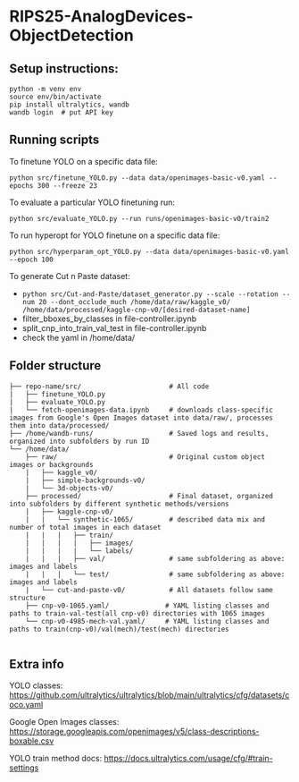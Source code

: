 # RIPS25-AnalogDevices-ObjectDetection

## Setup instructions:

```
python -m venv env
source env/bin/activate
pip install ultralytics, wandb
wandb login  # put API key
```

## Running scripts

To finetune YOLO on a specific data file: 

``` python src/finetune_YOLO.py --data data/openimages-basic-v0.yaml --epochs 300 --freeze 23 ```

To evaluate a particular YOLO finetuning run: 

``` python src/evaluate_YOLO.py --run runs/openimages-basic-v0/train2 ```

To run hyperopt for YOLO finetune on a specific data file: 

``` python src/hyperparam_opt_YOLO.py --data data/openimages-basic-v0.yaml --epoch 100 ```

To generate Cut n Paste dataset: 
- ``` python src/Cut-and-Paste/dataset_generator.py --scale --rotation --num 20 --dont_occlude_much /home/data/raw/kaggle_v0/ /home/data/processed/kaggle-cnp-v0/[desired-dataset-name] ```
- filter_bboxes_by_classes in file-controller.ipynb
- split_cnp_into_train_val_test in file-controller.ipynb
- check the yaml in /home/data/

## Folder structure

```
├── repo-name/src/                      # All code
|   ├── finetune_YOLO.py
|   ├── evaluate_YOLO.py
|   └── fetch-openimages-data.ipynb     # downloads class-specific images from Google's Open Images dataset into data/raw/, processes them into data/processed/
├── /home/wandb-runs/                   # Saved logs and results, organized into subfolders by run ID
└── /home/data/
    ├── raw/                            # Original custom object images or backgrounds
    |   ├── kaggle_v0/
    |   ├── simple-backgrounds-v0/
    |   └── 3d-objects-v0/
    ├── processed/                      # Final dataset, organized into subfolders by different synthetic methods/versions
    |   ├── kaggle-cnp-v0/
    |   |   └── synthetic-1065/         # described data mix and number of total images in each dataset
    |   |   |   ├── train/
    |   |   |   |   ├── images/
    |   |   |   |   └── labels/
    |   |   |   ├── val/                # same subfoldering as above: images and labels
    |   |   |   └── test/               # same subfoldering as above: images and labels
    |   └── cut-and-paste-v0/           # All datasets follow same structure
    ├── cnp-v0-1065.yaml/              # YAML listing classes and paths to train-val-test(all cnp-v0) directories with 1065 images
    └── cnp-v0-4985-mech-val.yaml/     # YAML listing classes and paths to train(cnp-v0)/val(mech)/test(mech) directories
        
```

## Extra info

YOLO classes: https://github.com/ultralytics/ultralytics/blob/main/ultralytics/cfg/datasets/coco.yaml

Google Open Images classes: https://storage.googleapis.com/openimages/v5/class-descriptions-boxable.csv

YOLO train method docs: https://docs.ultralytics.com/usage/cfg/#train-settings

